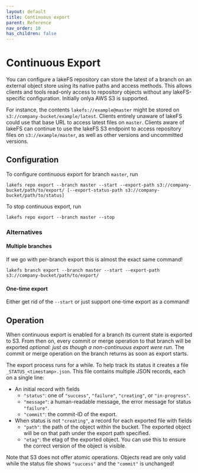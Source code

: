 ```yaml
---
layout: default
title: Continuous export
parent: Reference
nav_order: 10
has_children: false
---
```

# Continuous Export

You can configure a lakeFS repository can store the latest of a branch on an external
object store using its native paths and access methods.  This allows clients and tools
read-only access to repository objects without any lakeFS-specific configuration.
Initially onlya AWS S3 is supported.

For instance, the contents `lakefs://example@master` might be stored on
`s3://company-bucket/example/latest`.  Clients entirely unaware of lakeFS could use that
base URL to access latest files on `master`.  Clients aware of lakeFS can continue to use
the lakeFS S3 endpoint to access repository files on `s3://example/master`, as well as
other versions and uncommitted versions.

## Configuration

To configure continuous export for branch `master`, run

```shell
lakefs repo export --branch master --start --export-path s3://company-bucket/path/to/export/ [--export-status-path s3://company-bucket/path/to/status]
```

To stop continuous export, run

```shell
lakefs repo export --branch master --stop
```

### Alternatives

#### Multiple branches

If we go with per-branch export this is almost the exact same command!

```shell
lakefs branch export --branch master --start --export-path s3://company-bucket/path/to/export/
```

#### One-time export

Either get rid of the `--start` or just support one-time export as a command!

## Operation

When continuous export is enabled for a branch its current state is exported to S3.  From
then on, every commit or merge operation to that branch will be exported _*optional:* just
as though a non-continuous export were run_.  The commit or merge operation on the branch
returns as soon as export starts.

The export process runs for a while.  To help track its status it creates a file
`_STATUS_<timestamp>.json`.  This file contains multiple JSON records, each on a single
line:
* An initial record with fields
  - `"status"`: one of `"success"`, `"failure"`, `"creating"`, or `"in-progress"`.
  - `"message"`: a human-readable message, the error message for status `"failure"`.
  - `"commit"`: the commit-ID of the export.
* When status is not `"creating"`, a record for each exported file with fields
  - `"path"`: the path of the object within the bucket.  The exported object will be on
    that path under the export path specified.
  - `"etag"`: the etag of the exported object.  You can use this to ensure the correct
    version of the object is visible.

Note that S3 does not offer atomic operations.  Objects read are only valid while the
status file shows `"success"` and the `"commit"` is unchanged!
